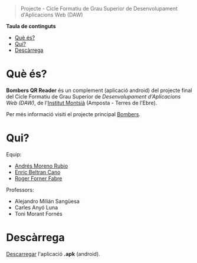 > Projecte - Cicle Formatiu de Grau Superior de Desenvolupament d'Aplicacions Web (DAW)

**Taula de continguts**

- [Què és?](#que-es)
- [Qui?](#qui)
- [Descàrrega](#descarrega)

# Què és?

**Bombers QR Reader** és un complement (aplicació android) del projecte final del Cicle Formatiu de Grau Superior de _Desenvolupament d'Aplicacions Web (DAW)_, de l'[Institut Montsià](http://agora.xtec.cat/insmontsia/) (Amposta - Terres de l'Ebre).

Per més informació visiti el projecte principal [Bombers](https://github.com/rogerforner/bombers).

# Qui?

Equip:
- [Andrés Moreno Rubio](https://www.linkedin.com/in/andr%C3%A9s-moreno-rubio-49ab1860/)
- [Enric Beltran Cano](https://www.linkedin.com/in/enric-beltran-cano-400264156/)
- [Roger Forner Fabre](https://www.linkedin.com/in/rogerforner/)

Professors:
- Alejandro Milián Sangüesa
- Carles Anyó Luna
- Toni Morant Fornés

# Descàrrega
[Descarregar](https://github.com/rogerforner/bombers-qrReader/blob/master/bombers.apk?raw=true) l'aplicació **.apk** (android).